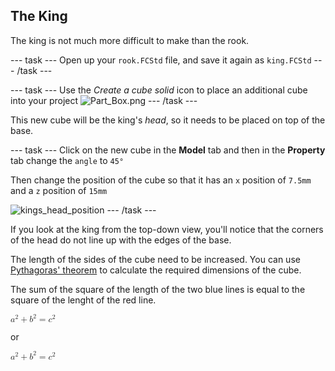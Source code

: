 ## The King

The king is not much more difficult to make than the rook.

--- task ---
Open up your `rook.FCStd` file, and save it again as `king.FCStd`
--- /task ---

--- task ---
Use the *Create a cube solid* icon to place an additional cube into your project
![Part_Box.png](images/Part_Box.png]) 
--- /task ---

This new cube will be the king's *head*, so it needs to be placed on top of the base.

--- task ---
Click on the new cube in the **Model** tab and then in the **Property** tab change the `angle` to `45°`

Then change the position of the cube so that it has an `x` position of `7.5mm` and a `z` position of `15mm`

![kings_head_position](images/kings_head_position.png)
--- /task ---

If you look at the king from the top-down view, you'll notice that the corners of the head do not line up with the edges of the base.

The length of the sides of the cube need to be increased. You can use [Pythagoras' theorem](https://en.wikipedia.org/wiki/Pythagorean_theorem) to calculate the required dimensions of the cube.

The sum of the square of the length of the two blue lines is equal to the square of the lenght of the red line.

<html>
<math>
    <mrow>
      <mrow>
        <msup>
          <mi>a</mi>
          <mn>2</mn>
        </msup>
        <mo>+</mo>
        <msup>
          <mi>b</mi>
          <mn>2</mn>
        </msup>
      </mrow>
      <mo>=</mo>
      <msup>
        <mi>c</mi>
        <mn>2</mn>
      </msup>
    </mrow>
  </math>
</html>

or

<html>
<math>
    <mrow>
      <mrow>
        <msup>
          <mi>a</mi>
          <mn>2</mn>
        </msup>
        <mo>+</mo>
        <msup>
          <mi>b</mi>
          <mn>2</mn>
        </msup>
      </mrow>
      <mo>=</mo>
      <msup>
        <mi>c</mi>
        <mn>2</mn>
      </msup>
    </mrow>
  </math>
</html>
